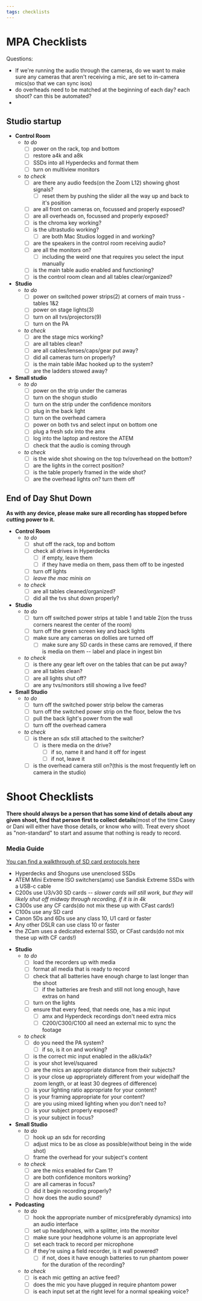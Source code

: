 ```yaml
---
tags: checklists
---
```


# MPA Checklists

Questions: 
* If we're running the audio through the cameras, do we want to make sure any cameras that aren't receiving a mic, are set to in-camera mics(so that we can sync isos)
* do overheads need to be matched at the beginning of each day? each shoot? can this be automated?
* 

## Studio startup
- **Control Room**
    - *to do*
        - [ ] power on the rack, top and bottom
        - [ ] restore a4k and a8k
        - [ ] SSDs into all Hyperdecks and format them
        - [ ] turn on multiview monitors
    - *to check*
        - [ ] are there any audio feeds(on the Zoom L12) showing ghost signals? 
            - [ ] reset them by pushing the slider all the way up and back to it's position
        - [ ] are all front on cameras on, focussed and properly exposed?
        - [ ] are all overheads on, focussed and properly exposed?
        - [ ] is the chroma key working?
        - [ ] is the ultrastudio working?
            - [ ] are both Mac Studios logged in and working?
        - [ ] are the speakers in the control room receiving audio?
        - [ ] are all the monitors on?
            - [ ] including the weird one that requires you select the input manually
        - [ ] is the main table audio enabled and functioning?
        - [ ] is the control room clean and all tables clear/organized?
- **Studio**
    - *to do*
        - [ ] power on switched power strips(2) at corners of main truss - tables 1&2
        - [ ] power on stage lights(3)
        - [ ] turn on all tvs/projectors(9)
        - [ ] turn on the PA
    - *to check*
        - [ ] are the stage mics working?
        - [ ] are all tables clean? 
        - [ ] are all cables/lenses/caps/gear put away?
        - [ ] did all cameras turn on properly?
        - [ ] is the main table iMac hooked up to the system?
        - [ ] are the ladders stowed away?
- **Small studio**
    - *to do*
        - [ ] power on the strip under the cameras
        - [ ] turn on the shogun studio
        - [ ] turn on the strip under the confidence monitors
        - [ ] plug in the back light
        - [ ] turn on the overhead camera
        - [ ] power on both tvs and select input on bottom one
        - [ ] plug a fresh sdx into the amx
        - [ ] log into the laptop and restore the ATEM 
        - [ ] check that the audio is coming through 
    - *to check*
        - [ ] is the wide shot showing on the top tv/overhead on the bottom? 
        - [ ] are the lights in the correct position?
        - [ ] is the table properly framed in the wide shot?
        - [ ] are the overhead lights on? turn them off

## End of Day Shut Down
**As with any device, please make sure all recording has stopped before cutting power to it.**
- **Control Room**
    - *to do*
        - [ ] shut off the rack, top and bottom
        - [ ] check all drives in Hyperdecks
            - [ ] if empty, leave them
            - [ ] if they have media on them, pass them off to be ingested
        - [ ] turn off lights
        - [ ] *leave the mac minis on*
    - *to check*
        - [ ] are all tables cleaned/organized? 
        - [ ] did all the tvs shut down properly? 
- **Studio**
    - *to do*
        - [ ] turn off switched power strips at table 1 and table 2(on the truss corners nearest the center of the room)
        - [ ] turn off the green screen key and back lights
        - [ ] make sure any cameras on dollies are turned off
            - [ ] make sure any SD cards in these cams are removed, if there is media on them -- label and place in ingest bin
    - *to check*
        - [ ] is there any gear left over on the tables that can be put away?
        - [ ] are all tables clean?
        - [ ] are all lights shut off?
        - [ ] are any tvs/monitors still showing a live feed?
- **Small Studio**
    - *to do*
        - [ ] turn off the switched power strip below the cameras 
        - [ ] turn off the switched power strip on the floor, below the tvs
        - [ ] pull the back light's power from the wall
        - [ ] turn off the overhead camera
    - *to check*
        - [ ] is there an sdx still attached to the switcher?
            - [ ] is there media on the drive? 
                - [ ] if so, name it and hand it off for ingest
                - [ ] if not, leave it
        - [ ] is the overhead camera still on?(this is the most frequently left on camera in the studio)

# Shoot Checklists
**There should always be a person that has some kind of details about any given shoot, find that person first to collect details**(most of the time Casey or Dani will either have those details, or know who will). Treat every shoot as "non-standard" to start and assume that nothing is ready to record. 

### Media Guide
[You can find a walkthrough of SD card protocols here](https://www.sdcard.org/developers/sd-standard-overview/speed-class/)
* Hyperdecks and Shoguns use unenclosed SSDs
* ATEM Mini Extreme ISO switchers(amx) use Sandisk Extreme SSDs with a USB-c cable
* C200s use U3/v30 SD cards -- *slower cards will still work, but they will likely shut off midway through recording, if it is in 4k*
* C300s use any CF cards(do not mix these up with CFast cards!)
* C100s use any SD card
* Canon 5Ds and 6Ds use any class 10, U1 card or faster
* Any other DSLR can use class 10 or faster
* the ZCam uses a dedicated external SSD, or CFast cards(do not mix these up with CF cards!)

- **Studio**
    - *to do*
        - [ ] load the recorders up with media 
        - [ ] format all media that is ready to record
        - [ ] check that all batteries have enough charge to last longer than the shoot
            - [ ] if the batteries are fresh and still not long enough, have extras on hand
        - [ ] turn on the lights
        - [ ] ensure that every feed, that needs one, has a mic input
            - [ ] amx and Hyperdeck recordings don't need extra mics
            - [ ] C200/C300/C100 all need an external mic to sync the footage
    - *to check*
        - [ ] do you need the PA system? 
            - [ ] if so, is it on and working?
        - [ ] is the correct mic input enabled in the a8k/a4k?
        - [ ] is your shot level/squared
        - [ ] are the mics an appropriate distance from their subjects?
        - [ ] is your close up appropriately different from your wide(half the zoom length, or at least 30 degrees of difference)
        - [ ] is your lighting ratio appropriate for your content?
        - [ ] is your framing appropriate for your content?
        - [ ] are you using mixed lighting when you don't need to?
        - [ ] is your subject properly exposed?
        - [ ] is your subject in focus?
- **Small Studio**
    - *to do*
        - [ ] hook up an sdx for recording
        - [ ] adjust mics to be as close as possible(without being in the wide shot)
        - [ ] frame the overhead for your subject's content
    - *to check*
        - [ ] are the mics enabled for Cam 1?
        - [ ] are both confidence monitors working?
        - [ ] are all cameras in focus?
        - [ ] did it begin recording properly?
        - [ ] how does the audio sound?
- **Podcasting**
    - *to do*
        - [ ] hook the appropriate number of mics(preferably dynamics) into an audio interface
        - [ ] set up headphones, with a splitter, into the monitor
        - [ ] make sure your headphone volume is an appropriate level
        - [ ] set each track to record per microphone
        - [ ] if they're using a field recorder, is it wall powered? 
            - [ ] if not, does it have enough batteries to run phantom power for the duration of the recording?
    - *to check*
        - [ ] is each mic getting an active feed?
        - [ ] does the mic you have plugged in require phantom power
        - [ ] is each input set at the right level for a normal speaking voice?